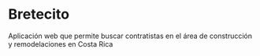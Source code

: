 # Bretecito
Aplicación web que permite buscar contratistas en el área de construcción y remodelaciones en Costa Rica
